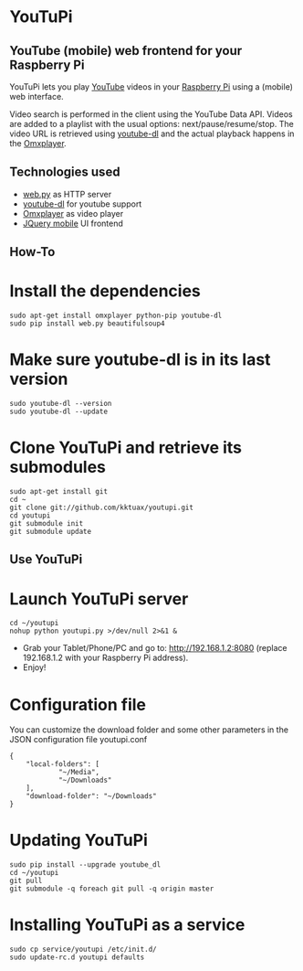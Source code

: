 YouTuPi
=======

YouTube (mobile) web frontend for your Raspberry Pi
---------------------------------------------------

YouTuPi lets you play [YouTube](http://www.youtube.com/) videos in your [Raspberry Pi](http://www.raspberrypi.org/) using a (mobile) web interface. 

Video search is performed in the client using the YouTube Data API. Videos are added to a playlist with the usual options: next/pause/resume/stop. The video URL is retrieved using [youtube-dl](http://rg3.github.com/youtube-dl/) and the actual playback happens in the [Omxplayer](https://github.com/huceke/omxplayer).

Technologies used
-----------------

 * [web.py](http://webpy.org/) as HTTP server 
 * [youtube-dl](http://rg3.github.com/youtube-dl/) for youtube support  
 * [Omxplayer](https://github.com/huceke/omxplayer) as video player
 * [JQuery mobile](http://jquerymobile.com) UI frontend

How-To
----------

# Install the dependencies

    sudo apt-get install omxplayer python-pip youtube-dl
    sudo pip install web.py beautifulsoup4
    
# Make sure youtube-dl is in its last version

    sudo youtube-dl --version
    sudo youtube-dl --update

# Clone YouTuPi and retrieve its submodules

    sudo apt-get install git
    cd ~
    git clone git://github.com/kktuax/youtupi.git
    cd youtupi
    git submodule init
    git submodule update

Use YouTuPi
-----------

# Launch YouTuPi server

    cd ~/youtupi
    nohup python youtupi.py >/dev/null 2>&1 &

 * Grab your Tablet/Phone/PC and go to: http://192.168.1.2:8080 (replace 192.168.1.2 with your Raspberry Pi address).
 * Enjoy!

# Configuration file

You can customize the download folder and some other parameters in the JSON configuration file youtupi.conf

    {
        "local-folders": [
                "~/Media",
                "~/Downloads"
        ],
        "download-folder": "~/Downloads"
    }


# Updating YouTuPi

    sudo pip install --upgrade youtube_dl
    cd ~/youtupi
    git pull
    git submodule -q foreach git pull -q origin master
    
# Installing YouTuPi as a service

    sudo cp service/youtupi /etc/init.d/
    sudo update-rc.d youtupi defaults
